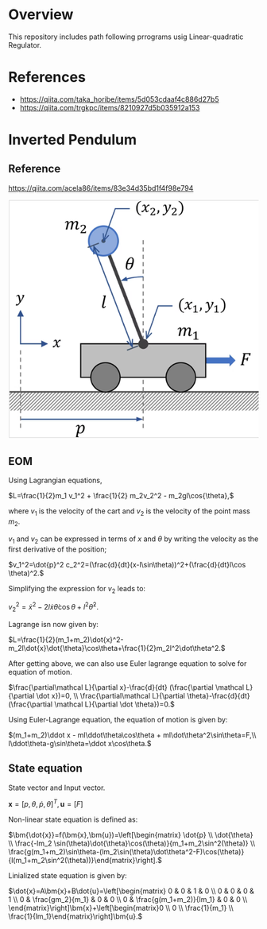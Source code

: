 # Overview
This repository includes path following prrograms usig Linear-quadratic Regulator. 

# References
- https://qiita.com/taka_horibe/items/5d053cdaaf4c886d27b5
- https://qiita.com/trgkpc/items/8210927d5b035912a153

# Inverted Pendulum
## Reference
https://qiita.com/acela86/items/83e34d35bd1f4f98e794

![image](docs/image/invert_pendulum.png)

## EOM
Using Lagrangian equations,

$L=\frac{1}{2}m_1 v_1^2 + \frac{1}{2} m_2v_2^2 - m_2gl\cos{\theta},$

where $v_1$ is the velocity of the cart and $v_2$ is the velocity of the point mass $m
_2$.

$v_{1}$ and $v_{2}$ can be expressed in terms of $x$ and $\theta$ by writing the velocity as the first derivative of the position;

$v_1^2=\dot{p}^2
c_2^2=(\frac{d}{dt}(x-l\sin\theta))^2+(\frac{d}{dt}l\cos \theta)^2.$

Simplifying the expression for $v_2$ leads to:

$v_2^2=\dot{x}^2-2l\dot{x}\dot\theta\cos\theta+l^2\dot{\theta}^2.$

Lagrange isn now given by:

$L=\frac{1}{2}(m_1+m_2)\dot{x}^2-m_2l\dot{x}\dot{\theta}\cos\theta+\frac{1}{2}m_2l^2\dot\theta^2.$

After getting above, we can also use Euler lagrange equation to solve for equation of motion.

$\frac{\partial\mathcal L}{\partial x}-\frac{d}{dt} (\frac{\partial \mathcal L}{\partial \dot x})=0, \\
\frac{\partial\mathcal L}{\partial \theta}-\frac{d}{dt} (\frac{\partial \mathcal L}{\partial \dot \theta})=0.$

Using Euler-Lagrange equation, the equation of motion is given by:

$(m_1+m_2)\ddot x - ml\ddot\theta\cos\theta + ml\dot\theta^2\sin\theta=F,\\
l\ddot\theta-g\sin\theta=\ddot x\cos\theta.$


## State equation
State vector and Input vector.

$\boldsymbol{x}=[p,\theta,\dot{p},\dot{\theta}]^T, \boldsymbol{u}=[F]$

Non-linear state equation is defined as:

$\bm{\dot{x}}=f(\bm{x},\bm{u})=\left[\begin{matrix} \dot{p} \\
\dot{\theta} \\
\frac{-lm_2 \sin(\theta)\dot{\theta}\cos(\theta)}{m_1+m_2\sin^2(\theta)} \\
\frac{g(m_1+m_2)\sin\theta-(lm_2\sin(\theta)\dot\theta^2-F)\cos(\theta)}{l(m_1+m_2\sin^2(\theta))}\end{matrix}\right].$

Linialized state equation is given by:

$\dot{x}=A\bm{x}+B\dot{u}=\left[\begin{matrix}
0 & 0 & 1 & 0 \\
0 & 0 & 0 & 1 \\
0 & \frac{gm_2}{m_1} & 0 & 0 \\
0 & \frac{g(m_1+m_2)}{lm_1} & 0 & 0 \\
\end{matrix}\right]\bm{x}+\left[\begin{matrix}0 \\
0 \\ 
\frac{1}{m_1} \\
\frac{1}{lm_1}\end{matrix}\right]\bm{u}.$

